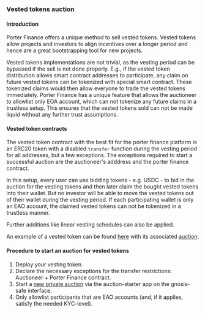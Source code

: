 ### Vested tokens auction

#### Introduction

Porter Finance offers a unique method to sell vested tokens. Vested tokens allow projects and investors to align incentives over a longer period and hence are a great bootstrapping tool for new projects.

Vested tokens implementations are not trivial, as the vesting period can be bypassed if the sell is not done properly. E.g., if the vested token distribution allows smart contract addresses to participate, any claim on future vested tokens can be tokenized with special smart contract. These tokenized claims would then allow everyone to trade the vested tokens immediately. Porter Finance has a unique feature that allows the auctioneer to allowlist only EOA account, which can not tokenize any future claims in a trustless setup. This ensures that the vested tokens sold can not be made liquid without any further trust assumptions.

#### Vested token contracts

The vested token contract with the best fit for the porter finance platform is an ERC20 token with a disabled `transfer` function during the vesting period for all addresses, but a few exceptions. The exceptions required to start a successful auction are the auctioneer's adddress and the porter finance contract.

In this setup, every user can use bidding tokens - e.g. USDC - to bid in the auction for the vesting tokens and then later claim the bought vested tokens into their wallet. But no investor will be able to move the vested tokens out of their wallet during the vesting period. If each participating wallet is only an EAO account, the claimed vested tokens can not be tokenized in a trustless manner.

Further additions like linear vesting schedules can also be applied.

An example of a vested token can be found [here](https://etherscan.io/address/0x0C033bb39e67eB598D399C06A8A519498dA1Cec9#code) with its associated [auction](https://gnosis-auction.eth.link/#/auction?auctionId=34&chainId=1#topAnchor).

#### Procedure to start an auction for vested tokens

1. Deploy your vesting token.
2. Declare the necessary exceptions for the transfer restrictions: Auctioneer + Porter Finance contract.
3. Start a [new private auction](/#/docs/starting-an-auction-with-safe) via the auction-starter app on the gnosis-safe interface.
4. Only allowlist participants that are EAO accounts (and, if it applies, satisfy the needed KYC-level).

